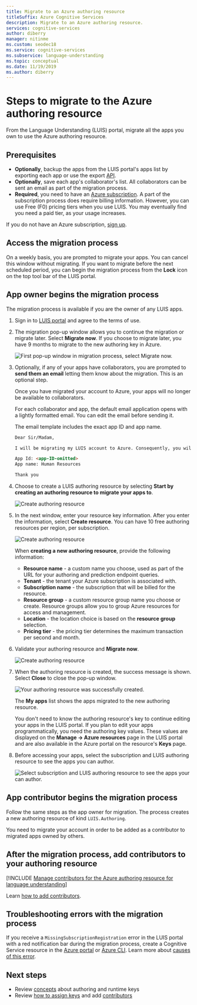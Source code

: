 ```yaml
---
title: Migrate to an Azure authoring resource
titleSuffix: Azure Cognitive Services
description: Migrate to an Azure authoring resource.
services: cognitive-services
author: diberry
manager: nitinme
ms.custom: seodec18
ms.service: cognitive-services
ms.subservice: language-understanding
ms.topic: conceptual
ms.date: 11/19/2019
ms.author: diberry
---
```


# Steps to migrate to the Azure authoring resource

From the Language Understanding (LUIS) portal, migrate all the apps you own to use the Azure authoring resource.

## Prerequisites

* **Optionally**, backup the apps from the LUIS portal's apps list by exporting each app or use the export [API](https://westus.dev.cognitive.microsoft.com/docs/services/5890b47c39e2bb17b84a55ff/operations/5890b47c39e2bb052c5b9c40).
* **Optionally**, save each app's collaborator's list. All collaborators can be sent an email as part of the migration process.
* **Required**, you need to have an [Azure subscription](https://azure.microsoft.com/free/). A part of the subscription process does require billing information. However, you can use Free (F0) pricing tiers when you use LUIS. You may eventually find you need a paid tier, as your usage increases. 

If you do not have an Azure subscription, [sign up](https://azure.microsoft.com/free/). 

## Access the migration process

On a weekly basis, you are prompted to migrate your apps. You can cancel this window without migrating. If you want to migrate before the next scheduled period, you can begin the migration process from the **Lock** icon on the top tool bar of the LUIS portal. 

## App owner begins the migration process

The migration process is available if you are the owner of any LUIS apps. 

1. Sign in to [LUIS portal](https://www.luis.ai) and agree to the terms of use.
1. The migration pop-up window allows you to continue the migration or migrate later. Select **Migrate now**. If you choose to migrate later, you have 9 months to migrate to the new authoring key in Azure.

    ![First pop-up window in migration process, select Migrate now.](./media/migrate-authoring-key/migrate-now.png)

1. Optionally, if any of your apps have collaborators, you are prompted to **send them an email** letting them know about the migration. This is an optional step. 

    Once you have migrated your account to Azure, your apps will no longer be available to collaborators.

    For each collaborator and app, the default email application opens with a lightly formatted email. You can edit the email before sending it.

    The email template includes the exact app ID and app name. 

    ```html
    Dear Sir/Madam,
    
    I will be migrating my LUIS account to Azure. Consequently, you will no longer have access to the following app:
    
    App Id: <app-ID-omitted>
    App name: Human Resources
    
    Thank you
    ```

1. Choose to create a LUIS authoring resource by selecting **Start by creating an authoring resource to migrate your apps to**. 

    ![Create authoring resource](./media/migrate-authoring-key/choose-authoring-resource.png)

1. In the next window, enter your resource key information. After you enter the information, select **Create resource**. You can have 10 free authoring resources per region, per subscription.

    ![Create authoring resource](./media/migrate-authoring-key/choose-authoring-resource-form.png)

    When **creating a new authoring resource**, provide the following information: 

    * **Resource name** - a custom name you choose, used as part of the URL for your authoring and prediction endpoint queries.
    * **Tenant** - the tenant your Azure subscription is associated with. 
    * **Subscription name** - the subscription that will be billed for the resource.
    * **Resource group** - a custom resource group name you choose or create. Resource groups allow you to group Azure resources for access and management. 
    * **Location** - the location choice is based on the **resource group** selection.
    * **Pricing tier** - the pricing tier determines the maximum transaction per second and month. 

1. Validate your authoring resource and **Migrate now**.

    ![Create authoring resource](./media/migrate-authoring-key/choose-authoring-resource-and-migrate.png)

1. When the authoring resource is created, the success message is shown. Select **Close** to close the pop-up window.

    ![Your authoring resource was successfully created.](./media/migrate-authoring-key/migration-success.png)

    The **My apps** list shows the apps migrated to the new authoring resource. 

    You don't need to know the authoring resource's key to continue editing your apps in the LUIS portal. If you plan to edit your apps programmatically, you need the authoring key values. These values are displayed on the **Manage -> Azure resources** page in the LUIS portal and are also available in the Azure portal on the resource's **Keys** page.  

1. Before accessing your apps, select the subscription and LUIS authoring resource to see the apps you can author.

    ![Select subscription and LUIS authoring resource to see the apps your can author.](./media/migrate-authoring-key/app-list-by-subscription-and-resource.png)


## App contributor begins the migration process

Follow the same steps as the app owner for migration. The process creates a new authoring resource of kind `LUIS.Authoring`. 

You need to migrate your account in order to be added as a contributor to migrated apps owned by others.  

## After the migration process, add contributors to your authoring resource

[!INCLUDE [Manage contributors for the Azure authoring resource for language understanding](./includes/manage-contributors-authoring-resource.md)]

Learn [how to add contributors](luis-how-to-collaborate.md). 

## Troubleshooting errors with the migration process

If you receive a `MissingSubscriptionRegistration` error in the LUIS portal with a red notification bar during the migration process, create a Cognitive Service resource in the [Azure portal](luis-how-to-azure-subscription.md#create-resources-in-the-azure-portal) or [Azure CLI](luis-how-to-azure-subscription.md#create-resources-in-azure-cli). Learn more about [causes of this error](../../azure-resource-manager/resource-manager-register-provider-errors.md#cause).

## Next steps


* Review [concepts](luis-concept-keys.md) about authoring and runtime keys
* Review [how to assign keys](luis-how-to-azure-subscription.md) and add [contributors](luis-how-to-collaborate.md)

